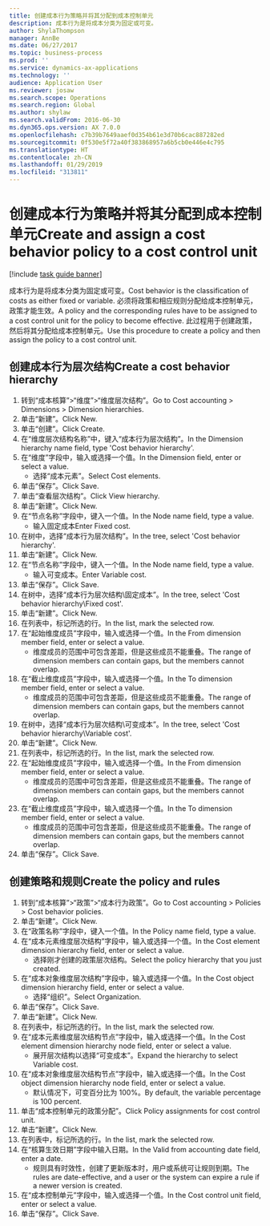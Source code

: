 ```yaml
---
title: 创建成本行为策略并将其分配到成本控制单元
description: 成本行为是将成本分类为固定或可变。
author: ShylaThompson
manager: AnnBe
ms.date: 06/27/2017
ms.topic: business-process
ms.prod: ''
ms.service: dynamics-ax-applications
ms.technology: ''
audience: Application User
ms.reviewer: josaw
ms.search.scope: Operations
ms.search.region: Global
ms.author: shylaw
ms.search.validFrom: 2016-06-30
ms.dyn365.ops.version: AX 7.0.0
ms.openlocfilehash: c7b39b7649aaef0d354b61e3d70b6cac887282ed
ms.sourcegitcommit: 0f530e5f72a40f383868957a6b5cb0e446e4c795
ms.translationtype: HT
ms.contentlocale: zh-CN
ms.lasthandoff: 01/29/2019
ms.locfileid: "313811"
---
```

# <a name="create-and-assign-a-cost-behavior-policy-to-a-cost-control-unit"></a><span data-ttu-id="32701-103">创建成本行为策略并将其分配到成本控制单元</span><span class="sxs-lookup"><span data-stu-id="32701-103">Create and assign a cost behavior policy to a cost control unit</span></span>

[!include [task guide banner](../../includes/task-guide-banner.md)]

<span data-ttu-id="32701-104">成本行为是将成本分类为固定或可变。</span><span class="sxs-lookup"><span data-stu-id="32701-104">Cost behavior is the classification of costs as either fixed or variable.</span></span> <span data-ttu-id="32701-105">必须将政策和相应规则分配给成本控制单元，政策才能生效。</span><span class="sxs-lookup"><span data-stu-id="32701-105">A policy and the corresponding rules have to be assigned to a cost control unit for the policy to become effective.</span></span> <span data-ttu-id="32701-106">此过程用于创建政策，然后将其分配给成本控制单元。</span><span class="sxs-lookup"><span data-stu-id="32701-106">Use this procedure to create a policy and then assign the policy to a cost control unit.</span></span>


## <a name="create-a-cost-behavior-hierarchy"></a><span data-ttu-id="32701-107">创建成本行为层次结构</span><span class="sxs-lookup"><span data-stu-id="32701-107">Create a cost behavior hierarchy</span></span>
1. <span data-ttu-id="32701-108">转到“成本核算”>“维度”>“维度层次结构”。</span><span class="sxs-lookup"><span data-stu-id="32701-108">Go to Cost accounting > Dimensions > Dimension hierarchies.</span></span>
2. <span data-ttu-id="32701-109">单击“新建”。</span><span class="sxs-lookup"><span data-stu-id="32701-109">Click New.</span></span>
3. <span data-ttu-id="32701-110">单击“创建”。</span><span class="sxs-lookup"><span data-stu-id="32701-110">Click Create.</span></span>
4. <span data-ttu-id="32701-111">在“维度层次结构名称”中，键入“成本行为层次结构”。</span><span class="sxs-lookup"><span data-stu-id="32701-111">In the Dimension hierarchy name field, type 'Cost behavior hierarchy'.</span></span>
5. <span data-ttu-id="32701-112">在“维度”字段中，输入或选择一个值。</span><span class="sxs-lookup"><span data-stu-id="32701-112">In the Dimension field, enter or select a value.</span></span>
    * <span data-ttu-id="32701-113">选择“成本元素”。</span><span class="sxs-lookup"><span data-stu-id="32701-113">Select Cost elements.</span></span>  
6. <span data-ttu-id="32701-114">单击“保存”。</span><span class="sxs-lookup"><span data-stu-id="32701-114">Click Save.</span></span>
7. <span data-ttu-id="32701-115">单击“查看层次结构”。</span><span class="sxs-lookup"><span data-stu-id="32701-115">Click View hierarchy.</span></span>
8. <span data-ttu-id="32701-116">单击“新建”。</span><span class="sxs-lookup"><span data-stu-id="32701-116">Click New.</span></span>
9. <span data-ttu-id="32701-117">在“节点名称”字段中，键入一个值。</span><span class="sxs-lookup"><span data-stu-id="32701-117">In the Node name field, type a value.</span></span>
    * <span data-ttu-id="32701-118">输入固定成本</span><span class="sxs-lookup"><span data-stu-id="32701-118">Enter Fixed cost.</span></span>  
10. <span data-ttu-id="32701-119">在树中，选择“成本行为层次结构”。</span><span class="sxs-lookup"><span data-stu-id="32701-119">In the tree, select 'Cost behavior hierarchy'.</span></span>
11. <span data-ttu-id="32701-120">单击“新建”。</span><span class="sxs-lookup"><span data-stu-id="32701-120">Click New.</span></span>
12. <span data-ttu-id="32701-121">在“节点名称”字段中，键入一个值。</span><span class="sxs-lookup"><span data-stu-id="32701-121">In the Node name field, type a value.</span></span>
    * <span data-ttu-id="32701-122">输入可变成本。</span><span class="sxs-lookup"><span data-stu-id="32701-122">Enter Variable cost.</span></span>  
13. <span data-ttu-id="32701-123">单击“保存”。</span><span class="sxs-lookup"><span data-stu-id="32701-123">Click Save.</span></span>
14. <span data-ttu-id="32701-124">在树中，选择“成本行为层次结构\固定成本”。</span><span class="sxs-lookup"><span data-stu-id="32701-124">In the tree, select 'Cost behavior hierarchy\Fixed cost'.</span></span>
15. <span data-ttu-id="32701-125">单击“新建”。</span><span class="sxs-lookup"><span data-stu-id="32701-125">Click New.</span></span>
16. <span data-ttu-id="32701-126">在列表中，标记所选的行。</span><span class="sxs-lookup"><span data-stu-id="32701-126">In the list, mark the selected row.</span></span>
17. <span data-ttu-id="32701-127">在“起始维度成员”字段中，输入或选择一个值。</span><span class="sxs-lookup"><span data-stu-id="32701-127">In the From dimension member field, enter or select a value.</span></span>
    * <span data-ttu-id="32701-128">维度成员的范围中可包含差距，但是这些成员不能重叠。</span><span class="sxs-lookup"><span data-stu-id="32701-128">The range of dimension members can contain gaps, but the members cannot overlap.</span></span>  
18. <span data-ttu-id="32701-129">在“截止维度成员”字段中，输入或选择一个值。</span><span class="sxs-lookup"><span data-stu-id="32701-129">In the To dimension member field, enter or select a value.</span></span>
    * <span data-ttu-id="32701-130">维度成员的范围中可包含差距，但是这些成员不能重叠。</span><span class="sxs-lookup"><span data-stu-id="32701-130">The range of dimension members can contain gaps, but the members cannot overlap.</span></span>  
19. <span data-ttu-id="32701-131">在树中，选择“成本行为层次结构\可变成本”。</span><span class="sxs-lookup"><span data-stu-id="32701-131">In the tree, select 'Cost behavior hierarchy\Variable cost'.</span></span>
20. <span data-ttu-id="32701-132">单击“新建”。</span><span class="sxs-lookup"><span data-stu-id="32701-132">Click New.</span></span>
21. <span data-ttu-id="32701-133">在列表中，标记所选的行。</span><span class="sxs-lookup"><span data-stu-id="32701-133">In the list, mark the selected row.</span></span>
22. <span data-ttu-id="32701-134">在“起始维度成员”字段中，输入或选择一个值。</span><span class="sxs-lookup"><span data-stu-id="32701-134">In the From dimension member field, enter or select a value.</span></span>
    * <span data-ttu-id="32701-135">维度成员的范围中可包含差距，但是这些成员不能重叠。</span><span class="sxs-lookup"><span data-stu-id="32701-135">The range of dimension members can contain gaps, but the members cannot overlap.</span></span>  
23. <span data-ttu-id="32701-136">在“截止维度成员”字段中，输入或选择一个值。</span><span class="sxs-lookup"><span data-stu-id="32701-136">In the To dimension member field, enter or select a value.</span></span>
    * <span data-ttu-id="32701-137">维度成员的范围中可包含差距，但是这些成员不能重叠。</span><span class="sxs-lookup"><span data-stu-id="32701-137">The range of dimension members can contain gaps, but the members cannot overlap.</span></span>  
24. <span data-ttu-id="32701-138">单击“保存”。</span><span class="sxs-lookup"><span data-stu-id="32701-138">Click Save.</span></span>

## <a name="create-the-policy-and-rules"></a><span data-ttu-id="32701-139">创建策略和规则</span><span class="sxs-lookup"><span data-stu-id="32701-139">Create the policy and rules</span></span>
1. <span data-ttu-id="32701-140">转到“成本核算”>“政策”>“成本行为政策”。</span><span class="sxs-lookup"><span data-stu-id="32701-140">Go to Cost accounting > Policies > Cost behavior policies.</span></span>
2. <span data-ttu-id="32701-141">单击“新建”。</span><span class="sxs-lookup"><span data-stu-id="32701-141">Click New.</span></span>
3. <span data-ttu-id="32701-142">在“政策名称”字段中，键入一个值。</span><span class="sxs-lookup"><span data-stu-id="32701-142">In the Policy name field, type a value.</span></span>
4. <span data-ttu-id="32701-143">在“成本元素维度层次结构”字段中，输入或选择一个值。</span><span class="sxs-lookup"><span data-stu-id="32701-143">In the Cost element dimension hierarchy field, enter or select a value.</span></span>
    * <span data-ttu-id="32701-144">选择刚才创建的政策层次结构。</span><span class="sxs-lookup"><span data-stu-id="32701-144">Select the policy hierarchy that you just created.</span></span>  
5. <span data-ttu-id="32701-145">在“成本对象维度层次结构”字段中，输入或选择一个值。</span><span class="sxs-lookup"><span data-stu-id="32701-145">In the Cost object dimension hierarchy field, enter or select a value.</span></span>
    * <span data-ttu-id="32701-146">选择“组织”。</span><span class="sxs-lookup"><span data-stu-id="32701-146">Select Organization.</span></span>  
6. <span data-ttu-id="32701-147">单击“保存”。</span><span class="sxs-lookup"><span data-stu-id="32701-147">Click Save.</span></span>
7. <span data-ttu-id="32701-148">单击“新建”。</span><span class="sxs-lookup"><span data-stu-id="32701-148">Click New.</span></span>
8. <span data-ttu-id="32701-149">在列表中，标记所选的行。</span><span class="sxs-lookup"><span data-stu-id="32701-149">In the list, mark the selected row.</span></span>
9. <span data-ttu-id="32701-150">在“成本元素维度层次结构节点”字段中，输入或选择一个值。</span><span class="sxs-lookup"><span data-stu-id="32701-150">In the Cost element dimension hierarchy node field, enter or select a value.</span></span>
    * <span data-ttu-id="32701-151">展开层次结构以选择“可变成本”。</span><span class="sxs-lookup"><span data-stu-id="32701-151">Expand the hierarchy to select Variable cost.</span></span>  
10. <span data-ttu-id="32701-152">在“成本对象维度层次结构节点”字段中，输入或选择一个值。</span><span class="sxs-lookup"><span data-stu-id="32701-152">In the Cost object dimension hierarchy node field, enter or select a value.</span></span>
    * <span data-ttu-id="32701-153">默认情况下，可变百分比为 100%。</span><span class="sxs-lookup"><span data-stu-id="32701-153">By default, the variable percentage is 100 percent.</span></span>  
11. <span data-ttu-id="32701-154">单击“成本控制单元的政策分配”。</span><span class="sxs-lookup"><span data-stu-id="32701-154">Click Policy assignments for cost control unit.</span></span>
12. <span data-ttu-id="32701-155">单击“新建”。</span><span class="sxs-lookup"><span data-stu-id="32701-155">Click New.</span></span>
13. <span data-ttu-id="32701-156">在列表中，标记所选的行。</span><span class="sxs-lookup"><span data-stu-id="32701-156">In the list, mark the selected row.</span></span>
14. <span data-ttu-id="32701-157">在“核算生效日期”字段中输入日期。</span><span class="sxs-lookup"><span data-stu-id="32701-157">In the Valid from accounting date field, enter a date.</span></span>
    * <span data-ttu-id="32701-158">规则具有时效性，创建了更新版本时，用户或系统可让规则到期。</span><span class="sxs-lookup"><span data-stu-id="32701-158">The rules are date-effective, and a user or the system can expire a rule if a newer version is created.</span></span>  
15. <span data-ttu-id="32701-159">在“成本控制单元”字段中，输入或选择一个值。</span><span class="sxs-lookup"><span data-stu-id="32701-159">In the Cost control unit field, enter or select a value.</span></span>
16. <span data-ttu-id="32701-160">单击“保存”。</span><span class="sxs-lookup"><span data-stu-id="32701-160">Click Save.</span></span>

